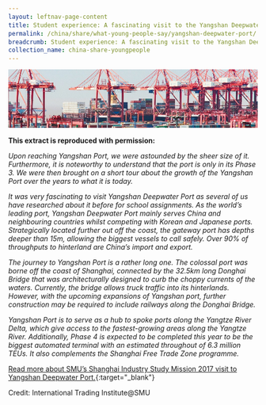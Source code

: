 ```yaml
---
layout: leftnav-page-content
title: Student experience: A fascinating visit to the Yangshan Deepwater Port
permalink: /china/share/what-young-people-say/yangshan-deepwater-port/
breadcrumb: Student experience: A fascinating visit to the Yangshan Deepwater Port
collection_name: china-share-youngpeople
---
```


<img src="\images\china-youngpeople\yangshan-deepwater-port.jpg" alt="yangshan deepwater port" style="width:800px;" />

**This extract is reproduced with permission:**

*Upon reaching Yangshan Port, we were astounded by the sheer size of it. Furthermore, it is noteworthy to understand that the port is only in its Phase 3. We were then brought on a short tour about the growth of the Yangshan Port over the years to what it is today.*

*It was very fascinating to visit Yangshan Deepwater Port as several of us have researched about it before for school assignments. As the world’s leading port, Yangshan Deepwater Port mainly serves China and neighbouring countries whilst competing with Korean and Japanese ports. Strategically located further out off the coast, the gateway port has depths deeper than 15m, allowing the biggest vessels to call safely. Over 90% of throughputs to hinterland are China’s import and export.*

*The journey to Yangshan Port is a rather long one. The colossal port was borne off the coast of Shanghai, connected by the 32.5km long Donghai Bridge that was architecturally designed to curb the choppy currents of the waters. Currently, the bridge allows truck traffic into its hinterlands. However, with the upcoming expansions of Yangshan port, further construction may be required to include railways along the Donghai Bridge.*

*Yangshan Port is to serve as a hub to spoke ports along the Yangtze River Delta, which give access to the fastest-growing areas along the Yangtze River. Additionally, Phase 4 is expected to be completed this year to be the biggest automated terminal with an estimated throughout of 6.3 million TEUs. It also complements the Shanghai Free Trade Zone programme.*

[Read more about SMU’s Shanghai Industry Study Mission 2017 visit to Yangshan Deepwater Port.](http://www.eyeonasia.sg/wp-content/uploads/2017/09/SMU-Shanghai-Trip-Report_2017.pdf){:target="_blank"}

Credit: International Trading Institute@SMU